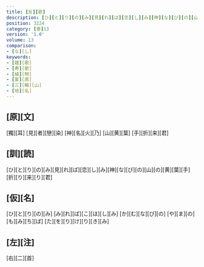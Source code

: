 ```yaml
---
title: [反][歌]
description: [ひ][と][り][の][み][見][れ][ば][恋][し][み][神][な][び][の][山][の][黄][葉][手][折][り][来][り][君]
position: 3224
category: [巻]13
version: '1.0'
volume: 13
comparison:
- [な][し]
keywords:
- [雑][歌]
- [寿][歌]
- [植][物]
- [宴][席]
- [三][輪][山]
- [地][名]
---
```


## [原][文]

[獨][耳] [見][者][戀][染] [神][名][火][乃] [山][黄][葉] [手][折][来][君]

## [訓][読]

[ひ][と][り][の][み][見][れ][ば][恋][し][み][神][な][び][の][山][の][黄][葉][手][折][り][来][り][君]

## [仮][名]

[ひ][と][り][の][み] [み][れ][ば][こ][ほ][し][み] [か][む][な][び][の] [や][ま][の][も][み][ち][ば] [た][を][り][け][り][き][み]

## [左][注]

[右][二][首]
